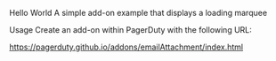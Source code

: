 Hello World
A simple add-on example that displays a loading marquee

Usage
Create an add-on within PagerDuty with the following URL:

https://pagerduty.github.io/addons/emailAttachment/index.html
